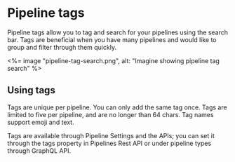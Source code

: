 # Pipeline tags

Pipeline tags allow you to tag and search for your pipelines using the search bar. Tags are beneficial when you have many pipelines and would like to group and filter through them quickly.

<%= image "pipeline-tag-search.png", alt: "Imagine showing pipeline tag search" %>

## Using tags

Tags are unique per pipeline. You can only add the same tag once. Tags are limited to five per pipeline, and are no longer than 64 chars. Tag names support emoji and text.

Tags are available through Pipeline Settings and the APIs; you can set it through the tags property in Pipelines Rest API or under pipeline types through GraphQL API.
